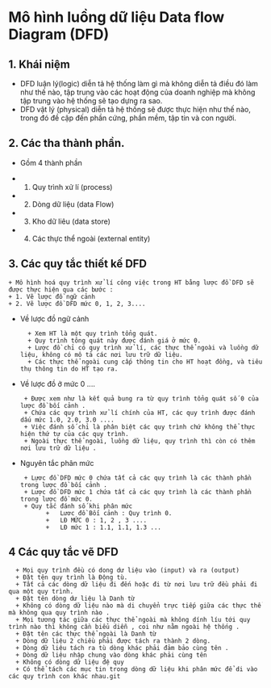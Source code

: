 # Mô hình luồng dữ liệu Data flow Diagram (DFD)

## 1. Khái niệm
   *  DFD luận lý(logic) diễn tả hệ thống làm gì mà không diễn tả điều đó làm như thế nào, tập trung vào các hoạt động của doanh nghiệp mà không tập trung vào hệ thống sẽ tạo dựng ra sao.
   *  DFD vật lý (physical) diễn tả hệ thống sẽ được thực hiện như thế nào, trong đó đề cập đến phần cứng, phần mềm, tập tin và con người.
## 2. Các tha thành phần.
   + Gồm 4 thành phần 
    
   + 1) Quy trình xử lí (process)
   + 2) Dòng dữ liệu (data Flow)
   + 3) Kho dữ liêu (data store)
   + 4) Các thực thể ngoài (external entity)

## 3. Các quy tắc thiết kế DFD
    + Mô hình hoá quy trình xử lí công việc trong HT bằng lược đồ DFD sẽ được thực hiện qua các bước : 
    + 1. Vẽ lược đồ ngữ cảnh
    + 2. Vẽ lược đồ DFD mức 0, 1, 2, 3....
+ Về lược đồ ngữ cảnh 
 
        + Xem HT là một quy trình tổng quát. 
        + Quy trình tông quát này được đánh giá ở mức 0. 
        + Lược đồ chỉ có quy trình xử lí, các thực thể ngoài và luồng dữ liệu, không có mô tả các nơi lưu trữ dữ liệu. 
        + Các thực thể ngoài cung cấp thông tin cho HT hoạt đồng, và tiêu thụ thông tin do HT tạo ra. 

+ Về lược đồ ở mức 0 ....

       + Được xem như là kết quả bung ra từ quy trình tổng quát số 0 của lược đồ bối cảnh . 
       + Chứa các quy trình xử lí chính của HT, các quy trình được đánh dấu mức 1.0, 2.0, 3.0 ....
       + Việc đánh số chỉ là phân biệt các quy trình chứ không thể thực hiện thứ tự của các quy trình. 
       + Ngoài thực thể ngoài, luồng dữ liệu, quy trình thì còn có thêm nơi lưu trữ dữ liệu .

+ Nguyên tắc phân mức

       + Lựơc đồ DFD mức 0 chứa tất cả các quy trình là các thành phần trong lược đồ bối cảnh .
       + Lược đồ DFD mức 1 chứa tất cả các quy trình là các thành phần trong lược đồ mức 0.
       + Quy tắc đánh số khi phân mức 
             +   Lươc đồ Bối cảnh : Quy trình 0. 
             +   LĐ MỨC 0 : 1, 2 , 3 ....
             +   LĐ mức 1 : 1.1, 1.1, 1.3 ...

## 4 Các quy tắc vẽ DFD
      
      + Mọi quy trình đều có dong dư liệu vào (input) và ra (output)
      + Đặt tên quy trình là Động tù. 
      + Tất cả các dòng dữ liệu đi đến hoặc đi từ nơi lưu trữ đều phải đi qua một quy trình. 
      + Đặt tên dòng dư liệu là Danh từ
      + Không có dòng dữ liệu nào mà di chuyển trực tiếp giữa các thực thể mà không qua quy trình nào . 
      + Mọi tương tác giữa các thực thể ngoài mà không dính líu tới quy trình nào thì không cần biểu diễn , coi như nằm ngoài hệ thống . 
      + Đặt tên các thực thể ngoài là Danh từ 
      + Dòng dữ liệu 2 chiều phải được tách ra thành 2 dòng.
      + Dòng dữ liệu tách ra tù dòng khác phải đảm bảo cùng tên . 
      + Dòng dữ liệu nhập chung vào dòng khác phải cùng tên
      + Không có dòng dữ liệu đệ quy
      + Có thể tách các mục tin trong dòng dữ liệu khi phân mức để di vào các quy trình con khác nhau.git